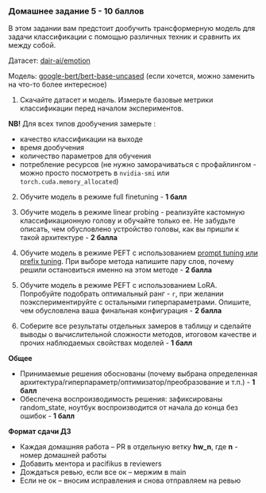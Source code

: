 ### Домашнее задание 5 - 10 баллов

В этом задании вам предстоит дообучить трансформерную модель для задачи классификации с помощью различных техник и сравнить их между собой.

Датасет: [dair-ai/emotion](https://huggingface.co/datasets/dair-ai/emotion) 

Модель: [google-bert/bert-base-uncased](https://huggingface.co/google-bert/bert-base-uncased) (если хочется, можно заменить на что-то более интересное)

1. Скачайте датасет и модель. Измерьте базовые метрики классификации перед началом экспериментов.

**NB!** Для всех типов дообучения замерьте :
- качество классификации на выходе
- время дообучения
- количество параметров для обучения
- потребление ресурсов (не нужно заморачиваться с профайлингом - можно просто посмотреть в `nvidia-smi` или `torch.cuda.memory_allocated`)

2. Обучите модель в режиме full finetuning - **1 балл**
3. Обучите модель в режиме linear probing - реализуйте кастомную классификационную голову и обучайте только ее. Не забудьте описать, чем обусловлено устройство головы, как вы пришли к такой архитектуре - **2 балла**
4. Обучите модель в режиме PEFT с использованием [prompt tuning или prefix tuning](https://ericwiener.github.io/ai-notes/AI-Notes/Large-Language-Models/Prompt-Tuning-and-Prefix-Tuning). При выборе метода напишите пару слов, почему решили остановиться именно на этом методе - **2 балла**
4. Обучите модель в режиме PEFT с использованием LoRA. Попробуйте подобрать оптимальный ранг - `r`, при желании поэкспериментируйте с остальными гиперпараметрами. Опишите, чем обусловлена ваша финальная конфигурация - **2 балла**

5. Соберите все результаты отдельных замеров в таблицу и сделайте выводы о вычислительной сложности методов, итоговом качестве и прочих наблюдаемых свойствах моделей - **1 балл**

**Общее**

- Принимаемые решения обоснованы (почему выбрана определенная архитектура/гиперпараметр/оптимизатор/преобразование и т.п.) - **1 балл**
- Обеспечена воспроизводимость решения: зафиксированы random_state, ноутбук воспроизводится от начала до конца без ошибок - **1 балл**

**Формат сдачи ДЗ**

- Каждая домашняя работа – PR в отдельную ветку **hw_n**, где **n** - номер домашней работы
- Добавить ментора и pacifikus в reviewers
- Дождаться ревью, если все ок – мержим в main
- Если не ок – вносим исправления и снова отправляем на ревью

